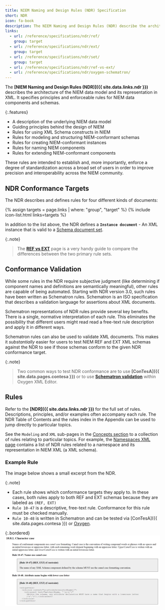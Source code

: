 ```yaml
---
title: NIEM Naming and Design Rules (NDR) Specification
short: NDR
icon: fa-book
description: The NIEM Naming and Design Rules (NDR) describe the architecture of the NIEM data model and its representation in XML.  It specifies principles and enforceable rules for NIEM data components and schemas.
links:
  - url: /reference/specifications/ndr/ref/
    group: target
  - url: /reference/specifications/ndr/ext/
    group: target
  - url: /reference/specifications/ndr/set/
    group: target
  - url: /reference/specifications/ndr/ref-vs-ext/
  - url: /reference/specifications/ndr/oxygen-schematron/
---
```


The **[NIEM Naming and Design Rules (NDR)]({{ site.data.links.ndr }})** describes the  architecture of the NIEM data model and its representation in XML.  It specifies principles and enforceable rules for NIEM data components and schemas.

{:.features}
- A description of the underlying NIEM data model
- Guiding principles behind the design of NIEM
- Rules for using XML Schema constructs in NIEM
- Rules for modeling and structuring NIEM-conformant schemas
- Rules for creating NIEM-conformant instances
- Rules for naming NIEM components
- Rules for extending NIEM-conformant components

These rules are intended to establish and, more importantly, enforce a degree of standardization across a broad set of users in order to improve precision and interoperability across the NIEM community.

<!--more-->

## NDR Conformance Targets

The NDR describes and defines rules for four different kinds of documents:

{% assign targets = page.links | where: "group", "target" %}
{% include icon-list.html links=targets %}

In addition to the list above, the NDR defines a **`Instance document`** - An XML instance that is valid to a [Schema document set](set/).

{:.note}
> The **[REF vs EXT](ref-vs-ext/)** page is a very handy guide to compare the differences between the two primary rule sets.

## Conformance Validation

While some rules in the NDR require subjective judgment (like determining if component names and definitions are semantically meaningful), other rules are capable of being automated.  Starting with NDR version 3.0, such rules have been written as Schematron rules.  Schematron is an ISO specification that describes a validation language for assertions about XML documents.

Schematron representations of NDR rules provide several key benefits.  There is a single, normative interpretation of each rule.  This eliminates the possibility that different users might read read a free-text rule description and apply it in different ways.

Schematron rules can also be used to validate XML documents.  This makes it *substantially* easier for users to test NIEM REF and EXT XML schemas against the NDR to see if those schemas conform to the given NDR conformance target.

{:.note}
> Two common ways to test NDR conformance are to use **[ConTesA]({{ site.data.pages.contesa }})** or to use **[Schematron validation](oxygen-schematron/)** within Oxygen XML Editor.

## Rules

Refer to the **[NDR]({{ site.data.links.ndr }})** for the full set of rules.  Descriptions, principles, and/or examples often accompany each rule.  The NDR Table of Contents and the rules index in the Appendix can be used to jump directly to particular topics.

See the `Modeling` and `XML` sub-pages in the [Concepts section](/reference/concepts/) to a collection of rules relating to particular topics.  For example, the [Namespaces XML page](/reference/concepts/namespace/xml/) contains a list of NDR rules related to a namespace and its representation in NIEM XML (a XML schema).

### Example Rule

The image below shows a small excerpt from the NDR.

{:.note}
- Each rule shows which conformance targets they apply to.  In these cases, both rules apply to both REF and EXT schemas because they are labeled as `(REF, EXT)`
- `Rule 10-47` is a descriptive, free-text rule.  Conformance for this rule must be checked manually.
- `Rule 10-48` is written in Schematron and can be tested via [ConTesA]({{ site.data.pages.contesa }}) or [Oxygen](oxygen-schematron/).

{:.bordered}
![Example rules](assets/rule-examples.png)
